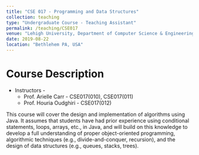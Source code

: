```yaml
---
title: "CSE 017 - Programming and Data Structures"
collection: teaching
type: "Undergraduate Course - Teaching Assistant"
permalink: /teaching/CSE017
venue: "Lehigh University, Department of Computer Science & Engineering"
date: 2019-08-22
location: "Bethlehem PA, USA"
---
```


Course Description
======
* Instructors - 
	* Prof. Arielle Carr - CSE017(010), CSE017(011)<br/>
	* Prof. Houria Oudghiri - CSE017(012)
	
This course will cover the design and implementation of algorithms using Java.
It assumes that students have had prior experience using conditional statements, loops, arrays, etc., in Java, and
will build on this knowledge to develop a full understanding of proper object-oriented programming, algorithmic
techniques (e.g., divide-and-conquer, recursion), and the design of data structures (e.g., queues, stacks, trees).